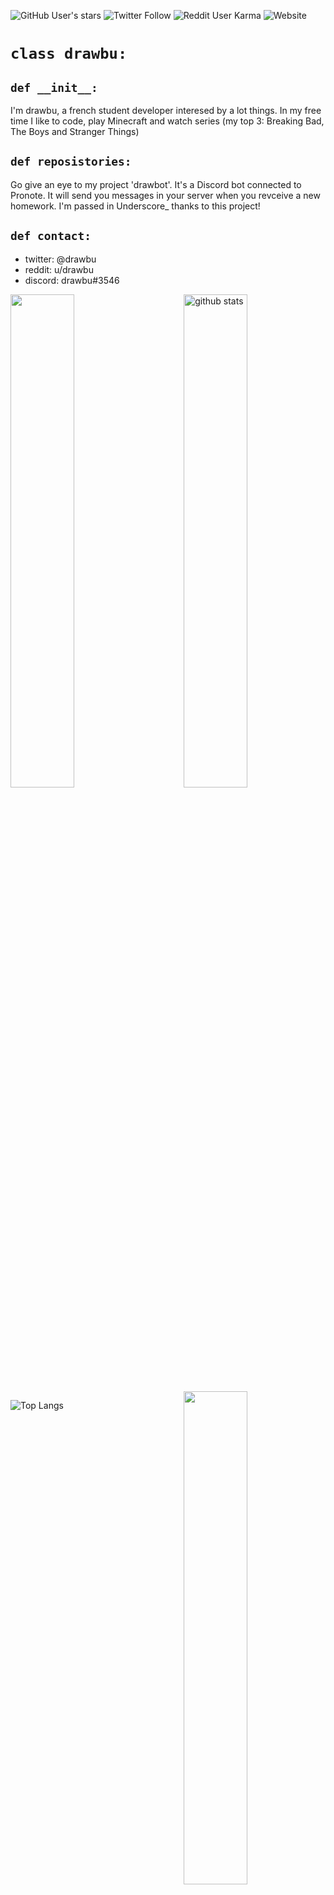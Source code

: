 ![GitHub User's stars](https://img.shields.io/github/stars/drawbu?style=social)
![Twitter Follow](https://img.shields.io/twitter/follow/drawbu?style=social)
![Reddit User Karma](https://img.shields.io/reddit/user-karma/combined/drawbu?style=social)
![Website](https://img.shields.io/website?down_color=red&url=https%3A%2F%2Fdrawbu.000webhostapp.com)

# `class drawbu:`

## `def __init__:`

I'm drawbu, a french student developer interesed by a lot things.
In  my free time I like to code, play Minecraft and watch series (my top 3: Breaking Bad, The Boys and Stranger Things)

## `def reposistories:`

Go give an eye to my project 'drawbot'. It's a Discord bot connected to Pronote. It will send you messages in your server when you revceive a new homework. I'm passed in Underscore_ thanks to this project!


## `def contact:`

-   twitter: @drawbu
-   reddit: u/drawbu
-   discord: drawbu#3546


<img src="https://github-readme-stats.vercel.app/api?username=drawbu&show_icons=true&theme=gotham" alt="github stats" width="45%" align="right"/>

<img src="https://github-readme-stats.vercel.app/api?username=drawbu&show_icons=true" width="45%">

<img src="https://github-readme-streak-stats.herokuapp.com/?user=kritika-pattalam&theme=dark" width="45%" align="right">

 ![Top Langs](https://github-readme-stats.vercel.app/api/top-langs/?username=kritika-pattalam&layout=compact)



